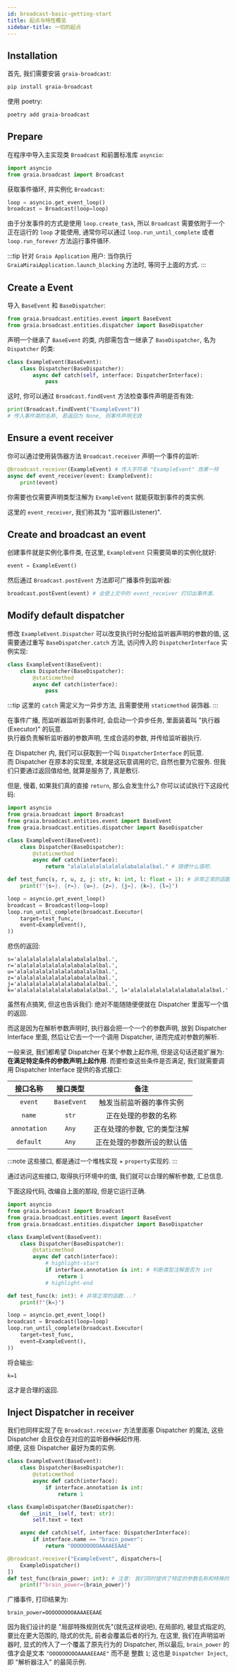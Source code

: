 ```yaml
---
id: broadcast-basic-getting-start
title: 起点与特性概览
sidebar-title: 一切的起点
---
```


## Installation

首先, 我们需要安装 `graia-broadcast`:

```bash
pip install graia-broadcast
```

使用 poetry:

```bash
poetry add graia-broadcast
```

## Prepare

在程序中导入主实现类 `Broadcast` 和前置标准库 `asyncio`:

```py
import asyncio
from graia.broadcast import Broadcast
```

获取事件循环, 并实例化 `Broadcast`:

```py
loop = asyncio.get_event_loop()
broadcast = Broadcast(loop=loop)
```

由于分发事件的方式是使用 `loop.create_task`, 所以 `Broadcast` 需要依附于一个正在运行的 `loop` 才能使用,
通常你可以通过 `loop.run_until_complete` 或者 `loop.run_forever` 方法运行事件循环.

:::tip
针对 `Graia Application` 用户: 当你执行 `GraiaMiraiApplication.launch_blocking` 方法时,
等同于上面的方式.
:::

## Create a Event

导入 `BaseEvent` 和 `BaseDispatcher`:

```py
from graia.broadcast.entities.event import BaseEvent
from graia.broadcast.entities.dispatcher import BaseDispatcher
```

声明一个继承了 `BaseEvent` 的类, 内部需包含一继承了 `BaseDispatcher`, 名为 `Dispatcher` 的类:

```py
class ExampleEvent(BaseEvent):
    class Dispatcher(BaseDispatcher):
        async def catch(self, interface: DispatcherInterface):
            pass
```

这时, 你可以通过 `Broadcast.findEvent` 方法检查事件声明是否有效:

```py
print(Broadcast.findEvent("ExampleEvent"))
# 传入事件类的名称, 若返回为 None, 则事件声明无效
```

## Ensure a event receiver

你可以通过使用装饰器方法 `Broadcast.receiver` 声明一个事件的监听:

```py
@broadcast.receiver(ExampleEvent) # 传入字符串 "ExampleEvent" 效果一样
async def event_receiver(event: ExampleEvent):
    print(event)
```

你需要也仅需要声明类型注解为 `ExampleEvent` 就能获取到事件的类实例.

这里的 `event_receiver`, 我们称其为 "监听器(Listener)".

## Create and broadcast an event

创建事件就是实例化事件类, 在这里, `ExampleEvent` 只需要简单的实例化就好:

```py
event = ExampleEvent()
```

然后通过 `Broadcast.postEvent` 方法即可广播事件到监听器:

```py
broadcast.postEvent(event) # 会使上文中的 event_receiver 打印出事件类.
```

## Modify default dispatcher

修改 `ExampleEvent.Dispatcher` 可以改变执行时分配给监听器声明的参数的值,
这需要通过重写 `BaseDispatcher.catch` 方法, 访问传入的 `DispatcherInterface` 实例实现:

```py
class ExampleEvent(BaseEvent):
    class Dispatcher(BaseDispatcher):
        @staticmethod
        async def catch(interface):
            pass
```

:::tip
这里的 `catch` 需定义为一异步方法, 且需要使用 `staticmethod` 装饰器.
:::

在事件广播, 而监听器监听到事件时, 会启动一个异步任务, 里面装着叫 "执行器(Executor)" 的玩意.  
执行器负责解析监听器的参数声明, 生成合适的参数, 并传给监听器执行.

在 Dispatcher 内, 我们可以获取到一个叫 `DispatcherInterface` 的玩意.  
而 Dispatcher 在原本的实现里, 本就是这玩意调用的它, 自然也要为它服务.
但我们只要通过返回值给他, 就算是服务了, 真是敷衍.

但是, 慢着, 如果我们真的直接 `return`, 那么会发生什么?
你可以试试执行下这段代码:

```py
import asyncio
from graia.broadcast import Broadcast
from graia.broadcast.entities.event import BaseEvent
from graia.broadcast.entities.dispatcher import BaseDispatcher

class ExampleEvent(BaseEvent):
    class Dispatcher(BaseDispatcher):
        @staticmethod
        async def catch(interface):
            return "alalalalalalalalalabalalalbal." # 随便什么值吧.

def test_func(s, r, u, z, j: str, k: int, l: float = 1): # 非常正常的函数...?
    print(f"{s=}, {r=}, {u=}, {z=}, {j=}, {k=}, {l=}")

loop = asyncio.get_event_loop()
broadcast = Broadcast(loop=loop)
loop.run_until_complete(broadcast.Executor(
    target=test_func,
    event=ExampleEvent(),
))
```

悲伤的返回:

```
s='alalalalalalalalalabalalalbal.', r='alalalalalalalalalabalalalbal.', u='alalalalalalalalalabalalalbal.', z='alalalalalalalalalabalalalbal.', j='alalalalalalalalalabalalalbal.', k='alalalalalalalalalabalalalbal.', l='alalalalalalalalalabalalalbal.'
```

虽然有点搞笑, 但这也告诉我们: 绝对不能随随便便就在 Dispatcher 里面写一个值的返回.

而这是因为在解析参数声明时, 执行器会把一个一个的参数声明, 放到 Dispatcher Interface 里面,
然后让它去一个一个调用 Dispatcher, 进而完成对参数的解析.

一般来说, 我们都希望 Dispatcher 在某个参数上起作用, 但是这句话还能扩展为: **在满足特定条件的参数声明上起作用**.
而要检查这些条件是否满足, 我们就需要调用 Dispatcher Interface 提供的各式接口:

|接口名称|接口类型|备注|
|:-:|:-:|:-:|
|`event`|`BaseEvent`|触发当前监听器的事件实例|
|`name`|`str`|正在处理的参数的名称|
|`annotation`|`Any`|正在处理的参数, 它的类型注解|
|`default`|`Any`|正在处理的参数所设的默认值|

:::note
这些接口, 都是通过一个堆栈实现 + `property`实现的.
:::

通过访问这些接口, 取得执行环境中的值, 我们就可以合理的解析参数,
汇总信息.

下面这段代码, 改编自上面的那段, 但是它运行正确.

```py
import asyncio
from graia.broadcast import Broadcast
from graia.broadcast.entities.event import BaseEvent
from graia.broadcast.entities.dispatcher import BaseDispatcher

class ExampleEvent(BaseEvent):
    class Dispatcher(BaseDispatcher):
        @staticmethod
        async def catch(interface):
            # highlight-start
            if interface.annotation is int: # 判断类型注解是否为 int
                return 1
            # highlight-end

def test_func(k: int): # 非常正常的函数...?
    print(f"{k=}")

loop = asyncio.get_event_loop()
broadcast = Broadcast(loop=loop)
loop.run_until_complete(broadcast.Executor(
    target=test_func,
    event=ExampleEvent(),
))
```

将会输出:

```
k=1
```

这才是合理的返回.

## Inject Dispatcher in receiver

我们也同样实现了在 `Broadcast.receiver` 方法里面塞 Dispatcher 的魔法,
这些 Dispatcher 会且仅会在对应的监听器~~作妖~~起作用.  
顺便, 这些 Dispatcher 最好为类的实例.

```py
class ExampleEvent(BaseEvent):
    class Dispatcher(BaseDispatcher):
        @staticmethod
        async def catch(interface):
            if interface.annotation is int:
                return 1

class ExampleDispatcher(BaseDispatcher):
    def __init__(self, text: str):
        self.text = text

    async def catch(self, interface: DispatcherInterface):
        if interface.name == "brain_power":
            return "OOOOOOOOOAAAAEEAAE"

@broadcast.receiver("ExampleEvent", dispatchers=[
    ExampleDispatcher()
])
def test_func(brain_power: int): # 注意: 我们同时提供了特定的参数名称和特殊的类型注解
    print(f"brain_power={brain_power}")
```

广播事件, 打印结果为:

```
brain_power=OOOOOOOOOAAAAEEAAE
```

因为我们设计的是 "局部特殊规则优先"(就先这样说吧),
在局部的, 被显式指定的, 要比在更大范围的, 隐式的优先, 前者会覆盖后者的行为, 在这里, 我们在声明监听器时, 显式的传入了一个覆盖了原先行为的 Dispatcher,
所以最后, `brain_power` 的值才会是文本 `"OOOOOOOOOAAAAEEAAE"` 而不是 整数 `1`; 这也是 `Dispatcher Inject`,
即 "解析器注入" 的最简示例.